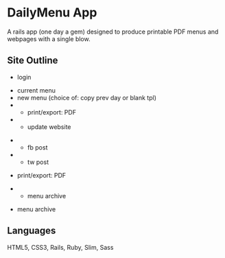# DailyMenu App
A rails app (one day a gem) designed to produce printable PDF menus and webpages with a single blow.

## Site Outline
 - login
  * current menu
  * new menu (choice of: copy prev day or blank tpl)
   * - print/export: PDF
   * - update website
   - - fb post
   - - tw post
  * print/export: PDF
   - - menu archive
  * menu archive

## Languages
 HTML5, CSS3, Rails, Ruby, Slim, Sass
 
 
